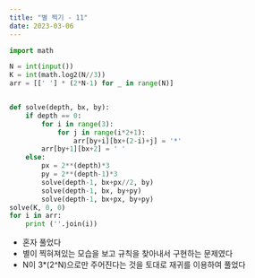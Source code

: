 ```yaml
---
title: "별 찍기 - 11"
date: 2023-03-06
---
```


```python
import math

N = int(input())
K = int(math.log2(N//3))
arr = [[' '] * (2*N-1) for _ in range(N)]


def solve(depth, bx, by):
    if depth == 0:
        for i in range(3):
            for j in range(i*2+1):
                arr[by+i][bx+(2-i)+j] = '*'
        arr[by+1][bx+2] = ' '
    else:
        px = 2**(depth)*3
        py = 2**(depth-1)*3
        solve(depth-1, bx+px//2, by)
        solve(depth-1, bx, by+py)
        solve(depth-1, bx+px, by+py)
solve(K, 0, 0)
for i in arr:
    print (''.join(i))
```

- 혼자 풀었다
- 별이 찍혀져있는 모습을 보고 규칙을 찾아내서 구현하는 문제였다
- N이 3\*(2^N)으로만 주어진다는 것을 토대로 재귀를 이용하여 풀었다
